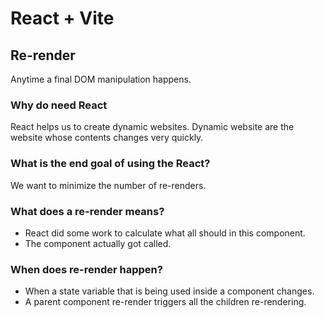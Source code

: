 # React + Vite

## Re-render 
Anytime a final DOM manipulation happens.

### Why do need React
React helps us to create dynamic websites. Dynamic website are the website whose contents changes very quickly.

### What is the end goal of using the React?
We want to minimize the number of re-renders.

### What does a re-render means?
- React did some work to calculate what all should in this component.
- The component actually got called.

### When does re-render happen?
- When a state variable that is being used inside a component changes.
- A parent component re-render triggers all the children re-rendering.